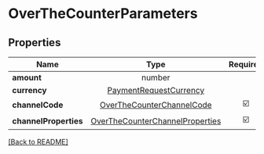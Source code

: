 # OverTheCounterParameters



## Properties

| Name | Type | Required | Description | Examples |
|------------|:-------------:|:-------------:|-------------|:-------------:|
| **amount** |number |  |  | | |
| **currency** |[PaymentRequestCurrency](PaymentRequestCurrency.md) |  |  | | |
| **channelCode** |[OverTheCounterChannelCode](OverTheCounterChannelCode.md) | ☑️ |  | | |
| **channelProperties** |[OverTheCounterChannelProperties](OverTheCounterChannelProperties.md) | ☑️ |  | | |



[[Back to README]](../../README.md)